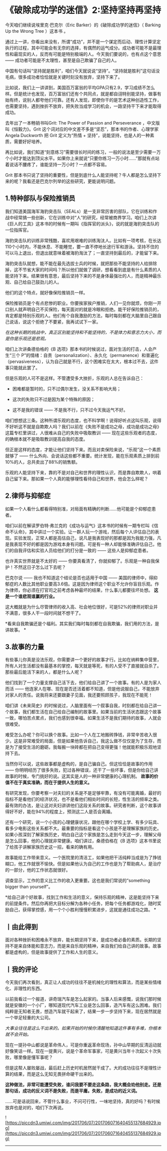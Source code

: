 # 《破除成功学的迷信》2:坚持坚持再坚持

今天咱们继续说埃里克·巴克尔（Eric Barker）的《破除成功学的迷信》（ Barking Up the Wrong Tree ）这本书 。

通过上一讲，你看出来没有，所谓“成功”，并不是一个谋定而后动、理性计算坚定执行的过程，其中可能会有无奈的选择，有偶然的运气成分。成功者可能不是最理性和最现实的人，反而有可能是特别极端的人。今天我们要说的，也有点这个意思 —— 成功者可能是不太理性，甚至是自己欺骗了自己的人。

中国有句话叫“坚持就是胜利”，咱们今天就说说“坚持”。“坚持就是胜利”这句话没毛病，很多成功者恰恰就是关键时刻没有放弃，坚持下来了。

比如说，我们上一讲讲到，美国百万富翁的平均GPA只有2.9，学习成绩不怎么样。但是统计也发现，百万富翁们还有个共同点，就是都自诩特别能坚持，做事有始有终，说别人都夸他们可靠。还有人发现，即使你干的是艺术这种创造性工作，也需要坚持，遇到挫折不放弃，把失败当成学习的机会，一路坚持干下来才能取得成功。

去年出了一本畅销书叫Grit: The Power of Passion and Perseverance ，中文版叫《恒毅力》。Grit 这个词对应的中文差不多是“坚忍”，那本书的作者、心理学家Angela Duckworth 把 Grit 定义为“热情 + 坚持”，说能坚持，也是人的一种素质，需要好好培养。

再比如说，我们知道“刻意练习”需要很长时间的练习，一般的说法是至少需要一万个小时才能达到顶尖水平。如果你上来就说“只要你练习一万小时……”那就有点站着说话不腰疼了，谁能坚持一万小时？一点都不容易。

Grit 那本书只说了坚持的重要性，但是到底什么人能坚持呢？牛人都是怎么坚持下来的呢？我看还是巴克尔列举的这些研究，更能说明问题。 

## 1.特种部队与保险推销员

我们知道美国海军海豹突击队（SEALs）是一支非常厉害的部队，它在训练和作战中经常搞一些创新，它在训练中对“人”的研究，经常被商界学习。咱们上次讲《巨人的工具》这本书的时候有一期叫《指挥官的派头》，说的就是海豹突击队的一位指挥官。

海豹突击队的训练非常残酷，喜欢用艰难的训练淘汰人。比如有一项考核，在长达110个小时内，不能休息、不能睡觉，要一直不停地长途行军和游泳。坚持不住的可以马上退出，但退出就意味着被海豹淘汰了；一直坚持到最后的，才能留下来。

海豹突击队就想，能不能在最先选拔士兵的时候，就把那些不能坚持的人给排除掉，这不节省大家的时间吗？所以他们就做了调研，想看看到底是有什么素质的人能坚持下来。结果很有意思，最后坚持下来的不是身体最强壮的人，而是精神最乐观、自己给自己鼓劲儿的人。

他们的这个特点，就好像保险推销员一样。

保险推销员是个有点悲惨的职业。你要挨家挨户推销，人们一见你就烦，你刚一开口别人就声明自己不买保险，每天面对的就是冷眼和拒绝。能干好保险推销员的，肯定都是特别乐观的人。他们有个自我激励的方法，每时每刻都在大脑里自己跟自己说话，说这个拒绝了不要紧，我再试试下一家。

 *在这种长期的挑战中，真正区别能坚持和不能坚持的，不是体力和意志力大小，而是你是乐观还是悲观。*

咱们上次讲桑德伯格的《B 选项》那本书的时候说过，面对生活的打击，人会产生“三个 P”的情绪：自责（personalization）、永久化（permanence）和普遍化（pervasiveness），认为自己就是不行，这个困难实在太大，根本过不去，这件事只能就此罢了。

但是乐观的人可不是这样。不管遭受多大挫折，乐观的人总在告诉自己：

* 困难都是暂时的，只不过偶尔发生，没关系不影响大局；

* 这次的失败只不过是因为某个特殊的原因；

* 这不是我的错误 —— 不是我不行，只不过今天我运气不好。

咱们想想这三条。这种所谓乐观的态度，也不科学啊！说得好听点这叫乐观，说得不好听这不就是自欺欺人吗？我们以前在《失败不是成功之母，成功是成功之母》这篇专栏里讲过，人很难从自己的失败中吸取教训 —— 现在这些乐观者的态度，的确根本就不是吸取教训提高自我的态度。

但正是这样的态度，才能让他们坚持下来。而且对卖保险来说，“乐观”这一个素质就够了 —— 什么外向、会说话这些都不重要。统计发现，能在乐观素质上排到前10%的人，总共卖出了88%的销售额。

乐观的人能坚持下来，靠的不是对自己和世界的理性认识，而是靠自欺欺人，哄着自己留下来。那如果一个人真的能够理性看待自己和世界，他会怎么样呢？ 

## 2.律师与抑郁症

如果一个人看什么都看得特别准，对局面有精确的判断……他可能是个抑郁症患者。

咱们以前在解读罗伯特·弗兰克的《成功与运气》这本书的时候有一期专栏叫《信命不认命》，其中讲过一个实验。让一群人玩一个游戏，然后每个人评估自己的表现。实验发现，正常人都是高估自己，说凡是我表现好的那都是因为我能力强，凡是我表现不好的都是因为游戏本身有问题。可是有一种人却能够准确评估自己，他们的自我评估和实验人员给他们的打分是一致的 —— 这些人是抑郁症患者。

也许真实世界就是不太好的 —— 你要真看清了，你就抑郁了。乐观是一种自我保护！不然这日子怎么过下去呢？

巴克尔说 —— 我也不知道这个结论是否也适用于中国 —— 美国的律师中，得抑郁症的人数比其他职业要高3.6倍。这是因为律师这个职业不允许你盲目乐观。作为律师，你必须在打官司之前考虑各种最坏的结果，什么事儿都要往坏处想。 **这是一个谁悲观谁赢的行业。**

这大概就是为什么尽管律师的收入高、社会地位很好，可是52%的律师对职业并不满意，很多人干一段时间就不想干了。

 *看来自我欺骗还是个福利。其实我们每时每刻都在自我欺骗，我们用的方法，是讲故事。 *

## 3.故事的力量

有些事儿你真是没法乐观，你需要讲一个更好的故事才行。比如在纳粹集中营里，所有人对生活都没有最基本的掌控，每天就是等死，有的人受不了直接就自杀了。那些最后能活下来的人，都是什么人呢？

他们找到了一个力量支撑自己活下去，他们给自己讲了一个故事。有的人是为家人而活 —— 他连家人在哪、现在是否还活着都不知道，但是他说服自己，不能放弃对家人的责任。说我将来还要跟妻子见面，我还要照顾孩子，我现在不能死！

咱们讲《未来简史》的时候说过，人脑里面有一个叙事自我，时刻都在给自己讲一个故事，我们都生活在自己给自己编制的故事里。如果当前的生活状态跟这个故事一致，哪怕苦点累点，我们也感到很幸福。如果生活不是我们期待的故事，人就会很难受。

难受怎么办呢？你可以换个故事。比如一个人在工地搬砖挣钱，非常辛苦收入很少。这是非常难受的局面，但是如果他告诉自己，我这么做不仅仅是为了生存，而是为了接受生活的磨砺，我每搬一块砖都在把自己变得更强！他就能积极乐观地坚持下去。

当然你可以说，这些故事都是虚构的，是自己骗自己。但这恰恰是故事的作用 —— 你明明经历了很多失败，犯过各种错误，还干了一些坏事，但是你给自己讲故事的时候，专门挑好的说。这其实是人的一种非常健康的心理机制。 **故事的价值不在于真实准确，而在于提供人生的意义。**

有研究发现，你要考察一对夫妇的关系是不是足够牢靠，有没有可能离婚，最好的指标不是看他们的经济状况，也不是看他们相处时间的长短，性生活的频率之类。最有效的办法，是让这对夫妇讲讲他们这段关系的故事。研究者判断，这个故事讲得好不好，能在94%的程度上，预测这二人是否会离婚。

还有一个研究，说一个小孩的心理健康状况，跟他在哪个学校上学、有多少玩具、看多少电影这些关系都不大。最重要的指标是看这个小孩是不是理解家族的历史。如果小孩深刻了解家族历史，明白自己这个家族是怎么走到今天这一步，理解父母是怎么回事，他的心理就非常健康。咱们讲过，桑德伯格在《B 选项》这本书里说了给孩子讲解家族历史这一招，看来的确有用。

故事能给工作带来意义。一个医院里的清洁工，如果他把干活纯粹当成是为了挣钱糊口，他工作就很不愉快。但是如果他认为自己的工作也是为了帮助病人，是治疗的一部分，他的工作状态就很好。

调查显示，工作的意义比工作的收入更重要。这也是我们常说的“something bigger than yourself”。

 *给自己讲个好故事，找到工作和生活的意义，保持乐观的精神，这是能坚持下来的前提条件。然后你再把大目标分解为各种小任务，把每个任务都游戏化，随时奖励自己，获得掌控感，用一个个小胜利慢慢积累进步，这就是通往成功之路。 *

## 丨由此得到

面对各种挫折和困难永不放弃，能长期坚持下来，是成功者必备的素质。长期的坚持不是来自体能和意志力，而是来自乐观的精神，来自我们给自己讲的故事。故事都是虚构的，但是故事提供了工作和人生的意义。

## 丨我的评论

今天我们再次看到，真正让人成功的往往不是机械化的理性和算法，而是某些情绪化、非理性的东西。

以前我看过一个报道，讲奇瑞汽车是怎么起家的。当事人后来感慨，说我们那时候就是安徽的一个小厂，哪知道现代汽车工业是怎么回事，造汽车有这么困难。我们纯粹是无知者无畏，想造汽车就干起来了，结果一步一步坚持下来，现在居然就是一个举足轻重的大公司。

 *大事业往往是这么干出来的。如果开始的时候你清醒地知道这件事有多难，你根本就不会开始。*

现在一提孙中山都说是革命伟人，可是你重返革命现场，孙中山早期的反清运动就好像笑话一样。现在一提黄兴，说是个革命军事家，可是黄兴当年十次起义十次失败，哪里像是懂军事呢？

但是这帮人屡败屡战，最后赶上历史时机居然就干成了。大的成功往往不是理性计算的结果，而是这么无知无畏拼命硬干出来的。

 **这种做法，非常可能遭受失败，谁问我要不要走这条路，我大概会劝他别走。还是那句话，成功的反义词不是失败，而是平庸。失败，是成功的近义词。**

……可是话说回来，不管什么事业，不问可行性，一味地坚持，真的好吗？有时候放弃也是对的，咱们下次再说。 

![https://piccdn3.umiwi.com/img/201706/07/201706071640455137684929.jpg](https://piccdn3.umiwi.com/img/201706/07/201706071640455137684929.jpg)

---

